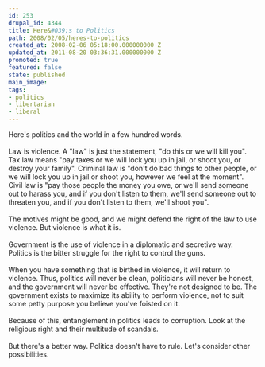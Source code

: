 ```yaml
---
id: 253
drupal_id: 4344
title: Here&#039;s to Politics
path: 2008/02/05/heres-to-politics
created_at: 2008-02-06 05:18:00.000000000 Z
updated_at: 2011-08-20 03:36:31.000000000 Z
promoted: true
featured: false
state: published
main_image: 
tags:
- politics
- libertarian
- liberal
---
```

Here's politics and the world in a few hundred words.<br /><br />Law is violence. A "law" is just the statement, "do this or we will kill you". Tax law means "pay taxes or we will lock you up in jail, or shoot you, or destroy your family". Criminal law is "don't do bad things to other people, or we will lock you up in jail or shoot you, however we feel at the moment". Civil law is "pay those people the money you owe, or we'll send someone out to harass you, and if you don't listen to them, we'll send someone out to threaten you, and if you don't listen to them, we'll shoot you".<br /><br />The motives might be good, and we might defend the right of the law to use violence. But violence is what it is.<br /><br />Government is the use of violence in a diplomatic and secretive way.<br />Politics is the bitter struggle for the right to control the guns.<br /><br />When you have something that is birthed in violence, it will return to violence. Thus, politics will never be clean, politicians will never be honest, and the government will never be effective. They're not designed to be. The government exists to maximize its ability to perform violence, not to suit some petty purpose you believe you've foisted on it.<br /><br />Because of this, entanglement in politics leads to corruption. Look at the religious right and their multitude of scandals.<br /><br />But there's a better way. Politics doesn't have to rule. Let's consider other possibilities.
